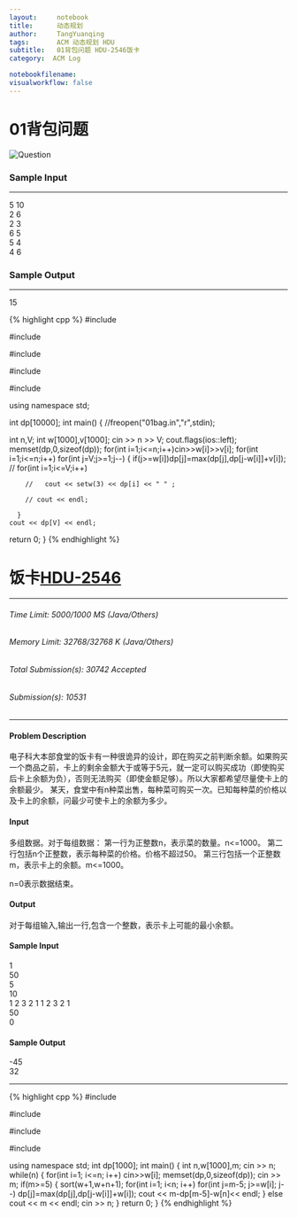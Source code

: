 ```yaml
---
layout:     notebook
title:      动态规划
author:     TangYuanqing
tags: 		ACM 动态规划 HDU
subtitle:   01背包问题 HDU-2546饭卡
category:  ACM Log

notebookfilename:
visualworkflow: false
---
```

# 01背包问题
![Question](https://raw.githubusercontent.com/TangYuanqing/TangYuanqing.github.io/master/img/01bag.png)
### Sample Input
---
5 10  
2 6  
2 3  
6 5  
5 4  
4 6  

### Sample Output
---
15  

{% highlight cpp %}
#include <iostream>

#include <cstring>

#include <cstdio>

#include <algorithm>

#include <iomanip>

using namespace std;

int dp[10000];
int main()
{
  //freopen("01bag.in","r",stdin);  

  int n,V;
  int w[1000],v[1000];
  cin >> n >> V;
  cout.flags(ios::left);
  memset(dp,0,sizeof(dp));
  for(int i=1;i<=n;i++)cin>>w[i]>>v[i];
  for(int i=1;i<=n;i++)
    for(int j=V;j>=1;j--)
      {
        if(j>=w[i])dp[j]=max(dp[j],dp[j-w[i]]+v[i]);
        // for(int i=1;i<=V;i++)  

        //   cout << setw(3) << dp[i] << " " ;  

        // cout << endl;  

      }
    cout << dp[V] << endl;
  return 0;
}
{% endhighlight %}


# 饭卡[HDU-2546](http://acm.hdu.edu.cn/showproblem.php?pid=2546)
---
###### Time Limit: 5000/1000 MS (Java/Others)
###### Memory Limit: 32768/32768 K (Java/Others)
###### Total Submission(s): 30742    Accepted
###### Submission(s): 10531
---
#### Problem Description
电子科大本部食堂的饭卡有一种很诡异的设计，即在购买之前判断余额。如果购买一个商品之前，卡上的剩余金额大于或等于5元，就一定可以购买成功（即使购买后卡上余额为负），否则无法购买（即使金额足够）。所以大家都希望尽量使卡上的余额最少。
某天，食堂中有n种菜出售，每种菜可购买一次。已知每种菜的价格以及卡上的余额，问最少可使卡上的余额为多少。


#### Input
多组数据。对于每组数据：
第一行为正整数n，表示菜的数量。n<=1000。
第二行包括n个正整数，表示每种菜的价格。价格不超过50。
第三行包括一个正整数m，表示卡上的余额。m<=1000。

n=0表示数据结束。


#### Output
对于每组输入,输出一行,包含一个整数，表示卡上可能的最小余额。


#### Sample Input
1  
50  
5  
10  
1 2 3 2 1 1 2 3 2 1  
50  
0  


#### Sample Output
-45  
32  

---
{% highlight cpp %}
#include <iostream>

#include <algorithm>

#include <cstring>

#include <cstdio>

using namespace std;
int dp[1000];
int main()
{
	int n,w[1000],m;
	cin >> n;
	while(n)
	{
		for(int i=1; i<=n; i++)
			cin>>w[i];
		memset(dp,0,sizeof(dp));
		cin >> m;
		if(m>=5)
		{
			sort(w+1,w+n+1);
			for(int i=1; i<n; i++)
				for(int j=m-5; j>=w[i]; j--)
					dp[j]=max(dp[j],dp[j-w[i]]+w[i]);
			cout << m-dp[m-5]-w[n]<< endl;
		}
		else cout << m << endl;
		cin >> n;
	}
	return 0;
}
{% endhighlight %}
